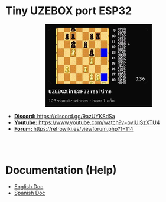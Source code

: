 # Tiny UZEBOX port ESP32
<center><img src='https://raw.githubusercontent.com/rpsubc8/ESP32TinyUzebox/main/preview/previewUzeboxYoutube.gif'></center>
<ul>
 <li><a href='https://discord.gg/9azUYKSdSa'><b>Discord:</b> https://discord.gg/9azUYKSdSa</a></li>
 <li><a href='https://www.youtube.com/watch?v=ovIUlSzXTU4'><b>Youtube:</b> https://www.youtube.com/watch?v=ovIUlSzXTU4</a></li>
 <li><a href='https://retrowiki.es/viewforum.php?f=114'><b>Forum: </b>https://retrowiki.es/viewforum.php?f=114</a></li>
</ul>

<br><br>
<h1>Documentation (Help)</h1>
<ul>
 <li><a href='readmeEnglish.md'>English Doc</a></li>
 <li><a href='readmeSpanish.md'>Spanish Doc</a></li>
</ul>
